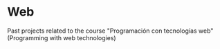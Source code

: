 # Web
Past projects related to the course "Programación con tecnologías web" (Programming with web technologies)
